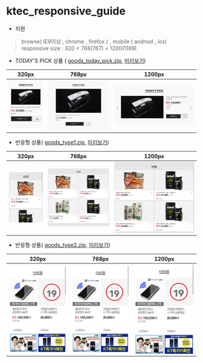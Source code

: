 # ktec_responsive_guide


- 지원

>browse( IE9이상 , chrome , firefox ) , mobile ( android , ios)  
>responsive size :  320 < 768(767) < 1200(1199)

- TODAY'S PICK 상품 ( [goods_today_pick.zip](https://app.box.com/s/fg0kp0jrqyj5k0l08i11q5p97voqsln2), [미리보기](http://eventimg.auction.co.kr/md/auction/09D730FD87/goods_today_pick.html))

| 320px | 768px | 1200px |
| :---: | :---: | :---: |
| ![screen](goods/img/today_pick_320.jpg) | ![screen](goods/img/today_pick_768.jpg) | ![screen](goods/img/today_pick_1200.jpg) |


- 반응형 상품( [goods_type1.zip](https://app.box.com/s/5lo9drxadhcsxpt2hgwlw50wbmycxu5e), [미리보기](http://eventimg.auction.co.kr/md/auction/09D730FD87/goods_type1.html))

| 320px | 768px | 1200px |
| :---: | :---: | :---: |
| ![screen](goods/img/goods_type1_320.jpg) | ![screen](goods/img/goods_type1_768.jpg) | ![screen](goods/img/goods_type1_1200.jpg) |



- 반응형 상품( [goods_type2.zip](https://app.box.com/s/iwxj66rpf2m4h50v3winuu995zpm69ua), [미리보기](http://eventimg.auction.co.kr/md/auction/09D730FD87/goods_type2.html))

| 320px | 768px | 1200px |
| :---: | :---: | :---: |
| ![screen](goods/img/goods_type2_320.jpg) | ![screen](goods/img/goods_type2_320.jpg) | ![screen](goods/img/goods_type2_320.jpg) |





